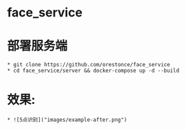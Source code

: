 # face_service
# 部署服务端
	* git clone https://github.com/orestonce/face_service
	* cd face_service/server && docker-compose up -d --build
# 效果:
	* ![5点识别]("images/example-after.png")
